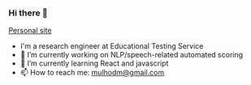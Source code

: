### Hi there 👋

[Personal site](http://mulhod.github.io/)

- I'm a research engineer at Educational Testing Service
- 🔭 I’m currently working on NLP/speech-related automated scoring
- 🌱 I’m currently learning React and javascript
- 📫 How to reach me: mulhodm@gmail.com
